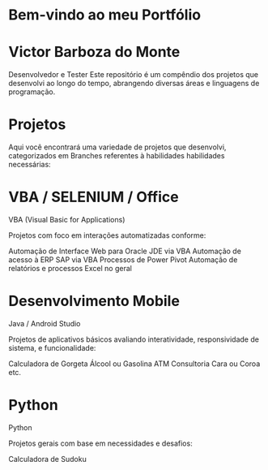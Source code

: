 # Bem-vindo ao meu Portfólio
# Victor Barboza do Monte
Desenvolvedor e Tester
Este repositório é um compêndio dos projetos que desenvolvi ao longo do tempo, abrangendo diversas áreas e linguagens de programação.

# Projetos
Aqui você encontrará uma variedade de projetos que desenvolvi, categorizados em Branches referentes à habilidades habilidades necessárias:

# VBA / SELENIUM / Office
VBA (Visual Basic for Applications)

Projetos com foco em interações automatizadas conforme:

Automação de Interface Web para Oracle JDE via VBA
Automação de acesso à ERP SAP via VBA
Processos de Power Pivot
Automação de relatórios e processos Excel no geral

# Desenvolvimento Mobile
Java / Android Studio

Projetos de aplicativos básicos avaliando interatividade, responsividade de sistema, e funcionalidade:

Calculadora de Gorgeta
Álcool ou Gasolina
ATM Consultoria
Cara ou Coroa etc.

# Python
Python

Projetos gerais com base em necessidades e desafios:

Calculadora de Sudoku
